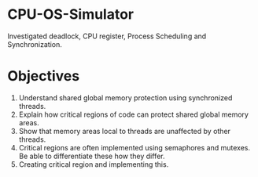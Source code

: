 # CPU-OS-Simulator
Investigated deadlock, CPU register, Process Scheduling and Synchronization.
# Objectives 
1.	Understand shared global memory protection using synchronized threads. 
2.	Explain how critical regions of code can protect shared global memory areas. 
3.	Show that memory areas local to threads are unaffected by other threads. 
4.	Critical regions are often implemented using semaphores and mutexes. Be able to differentiate  these how they differ.
5.	Creating critical region and implementing this. 
